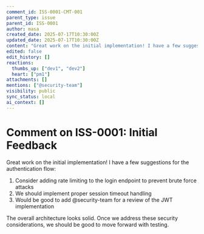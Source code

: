 ```yaml
---
comment_id: ISS-0001-CMT-001
parent_type: issue
parent_id: ISS-0001
author: masa
created_date: 2025-07-17T10:30:00Z
updated_date: 2025-07-17T10:30:00Z
content: "Great work on the initial implementation! I have a few suggestions for the authentication flow."
edited: false
edit_history: []
reactions:
  thumbs_up: ["dev1", "dev2"]
  heart: ["pm1"]
attachments: []
mentions: ["@security-team"]
visibility: public
sync_status: local
ai_context: []
---
```


# Comment on ISS-0001: Initial Feedback

Great work on the initial implementation! I have a few suggestions for the authentication flow:

1. Consider adding rate limiting to the login endpoint to prevent brute force attacks
2. We should implement proper session timeout handling
3. Would be good to add @security-team for a review of the JWT implementation

The overall architecture looks solid. Once we address these security considerations, we should be good to move forward with testing.
